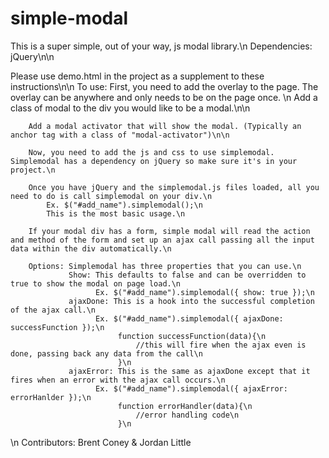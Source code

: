 simple-modal
============

This is a super simple, out of your way, js modal library.\n
Dependencies: jQuery\n\n

Please use demo.html in the project as a supplement to these instructions\n\n
To use: First, you need to add the overlay to the page. The overlay can be anywhere and only needs to be on the page once. \n
		Add a class of modal to the div you would like to be a modal.\n\n
			
		Add a modal activator that will show the modal. (Typically an anchor tag with a class of "modal-activator")\n\n
			
		Now, you need to add the js and css to use simplemodal. Simplemodal has a dependency on jQuery so make sure it's in your project.\n
			
		Once you have jQuery and the simplemodal.js files loaded, all you need to do is call simplemodal on your div.\n
			Ex. $("#add_name").simplemodal();\n
			This is the most basic usage.\n
		
		If your modal div has a form, simple modal will read the action and method of the form and set up an ajax call passing all the input data within the div automatically.\n
		
		Options: Simplemodal has three properties that you can use.\n
				 Show: This defaults to false and can be overridden to true to show the modal on page load.\n
					   Ex. $("#add_name").simplemodal({ show: true });\n
				 ajaxDone: This is a hook into the successful completion of the ajax call.\n
					   Ex. $("#add_name").simplemodal({ ajaxDone: successFunction });\n
							function successFunction(data){\n
								//this will fire when the ajax even is done, passing back any data from the call\n
							}\n
				 ajaxError: This is the same as ajaxDone except that it fires when an error with the ajax call occurs.\n
					   Ex. $("#add_name").simplemodal({ ajaxError: errorHanlder });\n
							function errorHandler(data){\n
								//error handling code\n
							}\n
\n
Contributors: Brent Coney & Jordan Little
